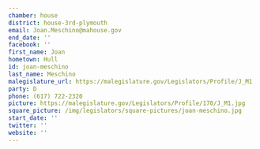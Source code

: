 ```yaml
---
chamber: house
district: house-3rd-plymouth
email: Joan.Meschino@mahouse.gov
end_date: ''
facebook: ''
first_name: Joan
hometown: Hull
id: joan-meschino
last_name: Meschino
malegislature_url: https://malegislature.gov/Legislators/Profile/J_M1
party: D
phone: (617) 722-2320
picture: https://malegislature.gov/Legislators/Profile/170/J_M1.jpg
square_picture: /img/legislators/square-pictures/joan-meschino.jpg
start_date: ''
twitter: ''
website: ''
---
```

